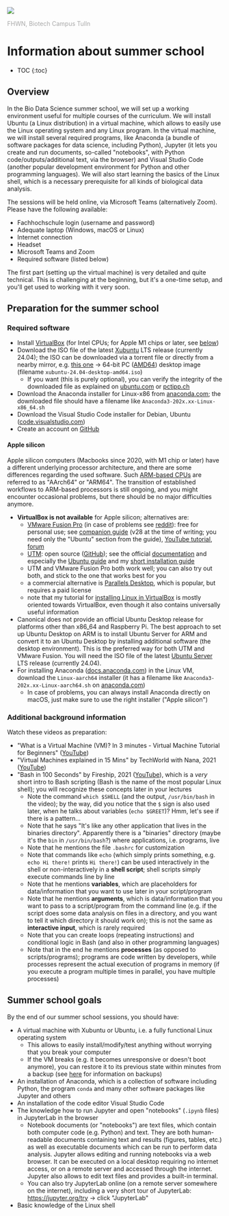 <img src="https://tulln.fhwn.ac.at/assets/svg/fhwn-logo-tulln.svg">
<p style="color:darkgray;">FHWN, Biotech Campus Tulln</p>

<H1>Information about summer school</H1>

- TOC
{:toc}

## Overview

In the Bio Data Science summer school, we will set up a working environment useful for multiple courses of the curriculum. We will install Ubuntu (a Linux distribution) in a virtual machine, which allows to easily use the Linux operating system and any Linux program. In the virtual machine, we will install several required programs, like Anaconda (a bundle of software packages for data science, including Python), Jupyter (it lets you create and run documents, so-called "notebooks", with Python code/outputs/additional text, via the browser) and Visual Studio Code (another popular development environment for Python and other programming languages). We will also start learning the basics of the Linux shell, which is a necessary prerequisite for all kinds of biological data analysis.

The sessions will be held online, via Microsoft Teams (alternatively Zoom). Please have the following available:

- Fachhochschule login (username and password)
- Adequate laptop (Windows, macOS or Linux)
- Internet connection
- Headset
- Microsoft Teams and Zoom
- Required software (listed below)

The first part (setting up the virtual machine) is very detailed and quite technical. This is challenging at the beginning, but it's a one-time setup, and you'll get used to working with it very soon.

## Preparation for the summer school

### Required software

- Install [VirtualBox](https://www.virtualbox.org/) (for Intel CPUs; for Apple M1 chips or later, see [below](#apple-silicon))
- Download the ISO file of the latest [Xubuntu](https://xubuntu.org/) LTS release (currently 24.04); the ISO can be downloaded via a torrent file or directly from a nearby mirror, e.g. [this one](http://ftp.uni-kl.de/pub/linux/ubuntu-dvd/xubuntu/releases/24.04/release/) → 64-bit PC ([AMD64](https://en.wikipedia.org/wiki/X86-64)) desktop image (filename `xubuntu-24.04-desktop-amd64.iso`)
  - If you want (this is purely optional), you can verify the integrity of the downloaded file as explained on [ubuntu.com](https://ubuntu.com/tutorials/how-to-verify-ubuntu) or [pctipp.ch](https://www.pctipp.ch/praxis/windows-10/windows-10-sha256-hash-bordmitteln-pruefen-2507915.html)
- Download the Anaconda installer for Linux-x86 from [anaconda.com](https://www.anaconda.com/download#download); the downloaded file should have a filename like `Anaconda3-202x.xx-Linux-x86_64.sh`
- Download the Visual Studio Code installer for Debian, Ubuntu ([code.visualstudio.com](https://code.visualstudio.com/Download))
- Create an account on [GitHub](https://github.com/)

#### Apple silicon

Apple silicon computers (Macbooks since 2020, with M1 chip or later) have a different underlying processor architecture, and there are some differences regarding the used software. Such [ARM-based CPUs](https://www.quora.com/How-is-the-Apple-MacBook-M1-capable-of-beating-every-x86-chip-I-taught-ARM-was-weaker-than-x86) are referred to as "AArch64" or "ARM64". The transition of established workflows to ARM-based processors is still ongoing, and you might encounter occasional problems, but there should be no major difficulties anymore.

- **VirtualBox is not available** for Apple silicon; alternatives are:
  - [VMware Fusion Pro](https://knowledge.broadcom.com/external/article/368667/download-and-license-information-for-vmw.html) (in case of problems see [reddit](https://www.reddit.com/r/vmware/comments/1cry8ej/comment/l426xtq/)): free for personal use; see [companion guide](https://community.broadcom.com/vmware-cloud-foundation/discussion/version-28-of-the-fusion-companion-guide-is-now-available) (v28 at the time of writing; you need only the "Ubuntu" section from the guide), [YouTube tutorial](https://www.youtube.com/watch?v=4dFy-4pw8NA), [forum](https://community.broadcom.com/communities/communityhomeblogs?CommunityKey=0c3a2021-5113-4ad1-af9e-018f5da40bc0)
  - [UTM](https://mac.getutm.app/): open source ([GitHub](https://github.com/utmapp/UTM/)); see the official [documentation](https://docs.getutm.app/basics/basics/) and especially the [Ubuntu guide](https://docs.getutm.app/guides/ubuntu/) and my [short installation guide](install_linux_in_UTM.md)
  - UTM and VMware Fusion Pro both work well; you can also try out both, and stick to the one that works best for you
  - a commercial alternative is [Parallels Desktop](https://www.parallels.com/products/desktop/), which is popular, but requires a paid license
  - note that my tutorial for [installing Linux in VirtualBox](https://biodatasciencetulln.github.io/Wiki/install_linux_in_virtualbox.html) is mostly oriented towards VirtualBox, even though it also contains universally useful information
- Canonical does not provide an official Ubuntu Desktop release for platforms other than x86_64 and Raspberry Pi. The best approach to set up Ubuntu Desktop on ARM is to install Ubuntu Server for ARM and convert it to an Ubuntu Desktop by installing additional software (the desktop environment). This is the preferred way for both UTM and VMware Fusion. You will need the ISO file of the latest [Ubuntu Server](https://ubuntu.com/download/server/arm) LTS release (currently 24.04).
- For installing Anaconda ([docs.anaconda.com](https://docs.anaconda.com/anaconda/install/)) in the Linux VM, download the `Linux-aarch64` installer (it has a filename like `Anaconda3-202x.xx-Linux-aarch64.sh` on [anaconda.com](https://www.anaconda.com/download#download))
  - In case of problems, you can always install Anaconda directly on macOS, just make sure to use the right installer ("Apple silicon")

### Additional background information

Watch these videos as preparation:

- "What is a Virtual Machine (VM)? In 3 minutes - Virtual Machine Tutorial for Beginners" ([YouTube](https://www.youtube.com/watch?v=yIVXjl4SwVo))
- "Virtual Machines explained in 15 Mins" by TechWorld with Nana, 2021 ([YouTube](https://www.youtube.com/watch?v=mQP0wqNT_DI))
- "Bash in 100 Seconds" by Fireship, 2021 ([YouTube](https://www.youtube.com/watch?v=I4EWvMFj37g)), which is a *very* short intro to Bash scripting (Bash is the name of the most popular Linux shell); you will recognize these concepts later in your lectures
  - Note the command `which $SHELL` (and the output, `/usr/bin/bash` in the video); by the way, did you notice that the `$` sign is also used later, when he talks about variables (`echo $GREET`)? Hmm, let's see if there is a pattern...
  - Note that he says "It's like any other application that lives in the binaries directory". Apparently there is a "binaries" directory (maybe it's the `bin` in `/usr/bin/bash`?) where applications, i.e. programs, live
  - Note that he mentions the file `.bashrc` for customization
  - Note that commands like `echo` (which simply prints something, e.g. `echo Hi there!` prints `Hi there!`) can be used interactively in the shell or non-interactively in a **shell script**; shell scripts simply execute commands line by line
  - Note that he mentions **variables**, which are placeholders for data/information that you want to use later in your script/program
  - Note that he mentions **arguments**, which is data/information that you want to pass to a script/program from the command line (e.g. if the script does some data analysis on files in a directory, and you want to tell it which directory it should work on); this is not the same as **interactive input**, which is rarely required
  - Note that you can create loops (repeating instructions) and conditional logic in Bash (and also in other programming languages)
  - Note that in the end he mentions **processes** (as opposed to scripts/programs); programs are code written by developers, while processes represent the actual execution of programs in memory (if you execute a program multiple times in parallel, you have multiple processes)

## Summer school goals

By the end of our summer school sessions, you should have:

- A virtual machine with Xubuntu or Ubuntu, i.e. a fully functional Linux operating system
  - This allows to easily install/modify/test anything without worrying that you break your computer
  - If the VM breaks (e.g. it becomes unresponsive or doesn't boot anymore), you can restore it to its previous state within minutes from a backup (see [here](https://biodatasciencetulln.github.io/Wiki/install_linux_in_virtualbox.html) for information on backups)
- An installation of Anaconda, which is a collection of software including Python, the program `conda` and many other software packages like Jupyter and others
- An installation of the code editor Visual Studio Code
- The knowledge how to run Jupyter and open "notebooks" (`.ipynb` files) in JupyterLab in the browser
  - Notebook documents (or "notebooks") are text files, which contain both computer code (e.g. Python) and text. They are both human-readable documents containing text and results (figures, tables, etc.) as well as executable documents which can be run to perform data analysis. Jupyter allows editing and running notebooks via a web browser. It can be executed on a local desktop requiring no internet access, or on a remote server and accessed through the internet. Jupyter also allows to edit text files and provides a built-in terminal.
  - You can also try JupyterLab online (on a remote server somewhere on the internet), including a very short tour of JupyterLab: https://jupyter.org/try -> click "JupyterLab"
- Basic knowledge of the Linux shell
